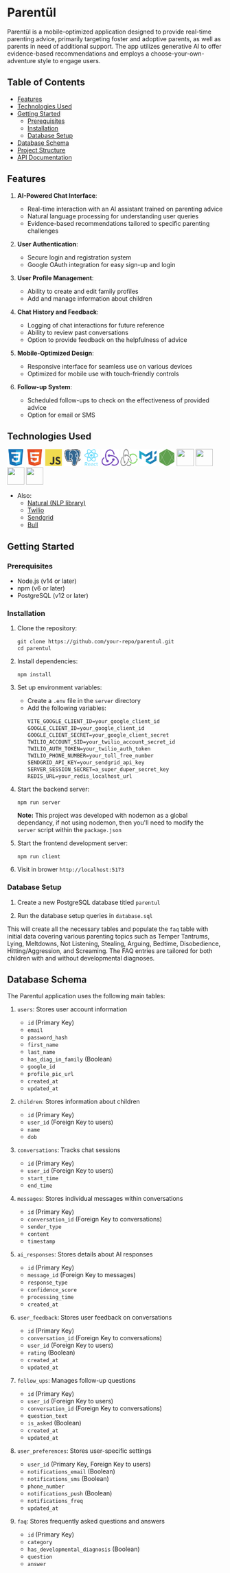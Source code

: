 # Parentül

Parentül is a mobile-optimized application designed to provide real-time parenting advice, primarily targeting foster and adoptive parents, as well as parents in need of additional support. The app utilizes generative AI to offer evidence-based recommendations and employs a choose-your-own-adventure style to engage users.

## Table of Contents

- [Features](#features)
- [Technologies Used](#technologies-used)
- [Getting Started](#getting-started)
  - [Prerequisites](#prerequisites)
  - [Installation](#installation)
  - [Database Setup](#database-setup)
- [Database Schema](#database-schema)
- [Project Structure](#project-structure)
- [API Documentation](#api-documentation)

## Features

1. **AI-Powered Chat Interface**: 
   - Real-time interaction with an AI assistant trained on parenting advice
   - Natural language processing for understanding user queries
   - Evidence-based recommendations tailored to specific parenting challenges

2. **User Authentication**: 
   - Secure login and registration system
   - Google OAuth integration for easy sign-up and login

3. **User Profile Management**:
   - Ability to create and edit family profiles
   - Add and manage information about children

4. **Chat History and Feedback**:
   - Logging of chat interactions for future reference
   - Ability to review past conversations
   - Option to provide feedback on the helpfulness of advice

5. **Mobile-Optimized Design**:
   - Responsive interface for seamless use on various devices
   - Optimized for mobile use with touch-friendly controls

7. **Follow-up System**:
   - Scheduled follow-ups to check on the effectiveness of provided advice
   - Option for email or SMS

## Technologies Used
<a href="https://www.w3schools.com/w3css/defaulT.asp"><img src="https://raw.githubusercontent.com/devicons/devicon/master/icons/css3/css3-original.svg" height="40px" width="40px" /></a>
<a href="https://www.w3schools.com/html/"><img src="https://raw.githubusercontent.com/devicons/devicon/master/icons/html5/html5-original.svg" height="40px" width="40px" /></a>
<a href="https://www.w3schools.com/js/default.asp"><img src="https://raw.githubusercontent.com/devicons/devicon/master/icons/javascript/javascript-original.svg" height="40px" width="40px" /></a>
<a href="https://www.postgresql.org/"><img src="https://raw.githubusercontent.com/devicons/devicon/master/icons/postgresql/postgresql-original.svg" height="40px" width="40px" /></a>
<a href="https://reactjs.org/"><img src="https://raw.githubusercontent.com/devicons/devicon/master/icons/react/react-original-wordmark.svg" height="40px" width="40px" /></a>
<a href="https://redux.js.org/"><img src="https://raw.githubusercontent.com/devicons/devicon/master/icons/redux/redux-original.svg" height="40px" width="40px" /></a>
<a href="https://redux-saga.js.org/docs/introduction/GettingStarted"><img src="./public/images/redux-saga.svg" height="40px" width="40px" /></a>
<a href="https://material-ui.com/"><img src="https://raw.githubusercontent.com/devicons/devicon/master/icons/materialui/materialui-original.svg" height="40px" width="40px" /></a>
<a href="https://nodejs.org/en/"><img src="https://github.com/devicons/devicon/blob/master/icons/nodejs/nodejs-plain.svg" height="40px" width="40px" /></a>
<a href="https://axios-http.com/docs/intro"><img src="https://cdn.jsdelivr.net/gh/devicons/devicon@latest/icons/axios/axios-plain.svg" height="40px" width="40px" /></a>
<a href="https://socket.io/"><img src="https://cdn.jsdelivr.net/gh/devicons/devicon@latest/icons/socketio/socketio-original.svg" height="40px" width="40px"/></a>
<a href="https://oauth.net/"><img src="https://cdn.jsdelivr.net/gh/devicons/devicon@latest/icons/oauth/oauth-original.svg" height="40px" width="40px" /></a>
<a href="https://redis.io/"><img src="https://cdn.jsdelivr.net/gh/devicons/devicon@latest/icons/redis/redis-original.svg" height="40px" width="40px" /></a>

- Also:
  - [Natural (NLP library)](https://www.npmjs.com/package/natural?activeTab=code)
  - [Twilio](https://www.twilio.com/en-us)
  - [Sendgrid](https://sendgrid.com/en-us)
  - [Bull](https://www.npmjs.com/package/bull)

## Getting Started

### Prerequisites

- Node.js (v14 or later)
- npm (v6 or later)
- PostgreSQL (v12 or later)

### Installation

1. Clone the repository:
   ```
   git clone https://github.com/your-repo/parentul.git
   cd parentul
   ```

2. Install dependencies:
   ```
   npm install
   ```

3. Set up environment variables:
   - Create a `.env` file in the `server` directory
   - Add the following variables:
     ```
     VITE_GOOGLE_CLIENT_ID=your_google_client_id
     GOOGLE_CLIENT_ID=your_google_client_id
     GOOGLE_CLIENT_SECRET=your_google_client_secret
     TWILIO_ACCOUNT_SID=your_twilio_account_secret_id
     TWILIO_AUTH_TOKEN=your_twilio_auth_token
     TWILIO_PHONE_NUMBER=your_toll_free_number
     SENDGRID_API_KEY=your_sendgrid_api_key
     SERVER_SESSION_SECRET=a_super_duper_secret_key
     REDIS_URL=your_redis_localhost_url
     
     ```

4. Start the backend server:
   ```
   npm run server
   ```
   **Note:** This project was developed with nodemon as a global dependancy, if not using nodemon, then you'll need to modify the `server` script within the `package.json`

5. Start the frontend development server:
   ```
   npm run client
   ```

6. Visit in brower `http://localhost:5173`

### Database Setup

1. Create a new PostgreSQL database titled `parentul`


2. Run the database setup queries in `database.sql`
   

This will create all the necessary tables and populate the `faq` table with initial data covering various parenting topics such as Temper Tantrums, Lying, Meltdowns, Not Listening, Stealing, Arguing, Bedtime, Disobedience, Hitting/Aggression, and Screaming. The FAQ entries are tailored for both children with and without developmental diagnoses.

## Database Schema

The Parentul application uses the following main tables:

1. `users`: Stores user account information
   - `id` (Primary Key)
   - `email`
   - `password_hash`
   - `first_name`
   - `last_name`
   - `has_diag_in_family` (Boolean)
   - `google_id`
   - `profile_pic_url`
   - `created_at`
   - `updated_at`

2. `children`: Stores information about children
   - `id` (Primary Key)
   - `user_id` (Foreign Key to users)
   - `name`
   - `dob`

3. `conversations`: Tracks chat sessions
   - `id` (Primary Key)
   - `user_id` (Foreign Key to users)
   - `start_time`
   - `end_time`

4. `messages`: Stores individual messages within conversations
   - `id` (Primary Key)
   - `conversation_id` (Foreign Key to conversations)
   - `sender_type`
   - `content`
   - `timestamp`

5. `ai_responses`: Stores details about AI responses
   - `id` (Primary Key)
   - `message_id` (Foreign Key to messages)
   - `response_type`
   - `confidence_score`
   - `processing_time`
   - `created_at`

6. `user_feedback`: Stores user feedback on conversations
   - `id` (Primary Key)
   - `conversation_id` (Foreign Key to conversations)
   - `user_id` (Foreign Key to users)
   - `rating` (Boolean)
   - `created_at`
   - `updated_at`

7. `follow_ups`: Manages follow-up questions
   - `id` (Primary Key)
   - `user_id` (Foreign Key to users)
   - `conversation_id` (Foreign Key to conversations)
   - `question_text`
   - `is_asked` (Boolean)
   - `created_at`
   - `updated_at`

8. `user_preferences`: Stores user-specific settings
   - `user_id` (Primary Key, Foreign Key to users)
   - `notifications_email` (Boolean)
   - `notifications_sms` (Boolean)
   - `phone_number`
   - `notifications_push` (Boolean)
   - `notifications_freq`
   - `updated_at`

9. `faq`: Stores frequently asked questions and answers
   - `id` (Primary Key)
   - `category`
   - `has_developmental_diagnosis` (Boolean)
   - `question`
   - `answer`



